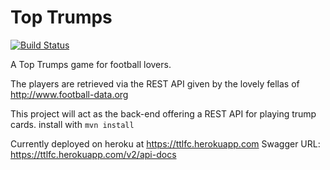 # Top Trumps
[![Build Status](https://travis-ci.org/alex-charos/ttlfc.svg?branch=master?branch=master)](https://travis-ci.org/alex-charos/ttlfc.svg)

A Top Trumps game for football lovers.

The players are retrieved via the REST API given by the lovely fellas of http://www.football-data.org

This project will act as the back-end offering a REST API for playing trump cards.
install with `mvn install`

Currently deployed on heroku at https://ttlfc.herokuapp.com 
Swagger URL: https://ttlfc.herokuapp.com/v2/api-docs 

